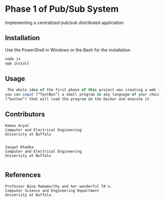 # Phase 1 of Pub/Sub System

Implementing a centralized pub/sub distributed application
## Installation

Use the PowerShell in Windows or the Bash for the installation
```bash
node js
npm install
```

## Usage

```javascript
 The whole idea of the first phase of this project was creating a web interface where
you can input (“TextBox”) a small program in any language of your choice, and a command
(“button”) that will load the program in the Docker and execute it.
```

## Contributors
```
Komas Aryal 
Computer and Electrical Engineering
University at Buffalo


Saugat Khadka
Computer and Electrical Engineering
University at Buffalo


```
## References
``````
Professor Bina Ramamurthy and her wonderful TA's.
Computer Science and Engineering Department 
University at Buffalo.
